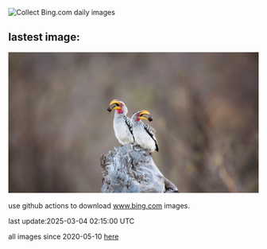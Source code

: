 ![Collect Bing.com daily images](https://github.com/counter2015/bing-daily-images/workflows/Collect%20Bing.com%20daily%20images/badge.svg)
## lastest image:
![](images/img.jpg)

use github actions to download www.bing.com images.

last update:2025-03-04 02:15:00 UTC

all images since 2020-05-10 [here](https://github.com/counter2015/bing-daily-images/tree/master/images) 
